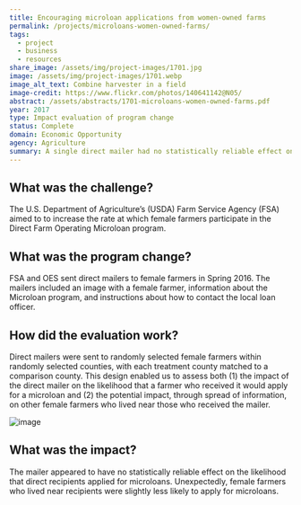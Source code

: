 ```yaml
---
title: Encouraging microloan applications from women-owned farms
permalink: /projects/microloans-women-owned-farms/
tags: 
  - project
  - business
  - resources
share_image: /assets/img/project-images/1701.jpg
image: /assets/img/project-images/1701.webp
image_alt_text: Combine harvester in a field
image-credit: https://www.flickr.com/photos/140641142@N05/
abstract: /assets/abstracts/1701-microloans-women-owned-farms.pdf
year: 2017
type: Impact evaluation of program change
status: Complete
domain: Economic Opportunity
agency: Agriculture
summary: A single direct mailer had no statistically reliable effect on the likelihood that female farmers who received it would apply for microloans
---
```

## What was the challenge?

The U.S. Department of Agriculture’s (USDA) Farm Service Agency (FSA) aimed to to increase the rate at which female farmers participate in the Direct Farm Operating Microloan program.

## What was the program change?

FSA and OES sent direct mailers to female farmers in Spring 2016. The mailers included an image with a female farmer, information about the Microloan program, and instructions about how to contact the local loan officer.

## How did the evaluation work?

Direct mailers were sent to randomly selected female farmers within randomly selected counties, with each treatment county matched to a comparison county. This design enabled us to assess both (1) the impact of the direct mailer on the likelihood that a farmer who received it would apply for a microloan and (2) the potential impact, through spread of information, on other female farmers who lived near those who received the mailer.

![image]({{site.baseurl}}/assets/img/project-images/1701-graph.webp)

## What was the impact?

The mailer appeared to have no statistically reliable effect on the likelihood that direct recipients applied for microloans. Unexpectedly, female farmers who lived near recipients were slightly less likely to apply for microloans.

